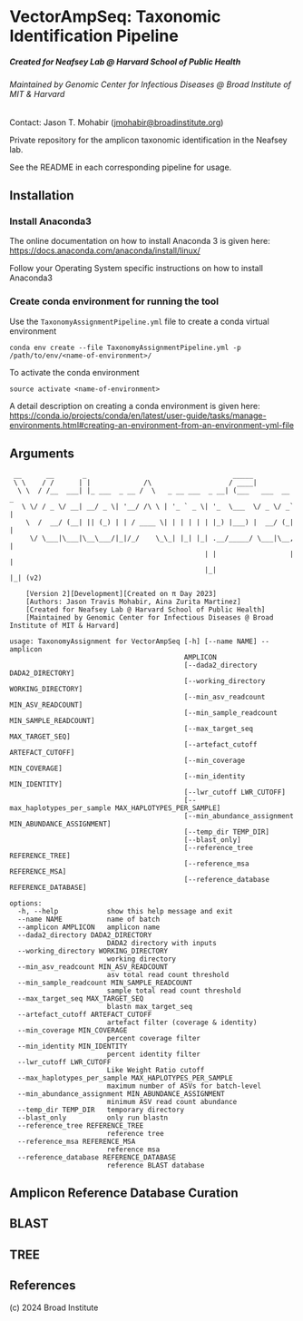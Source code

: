 # VectorAmpSeq: Taxonomic Identification Pipeline 

##### Created for Neafsey Lab @ Harvard School of Public Health

###### Maintained by Genomic Center for Infectious Diseases @ Broad Institute of MIT & Harvard

Contact: Jason T. Mohabir (jmohabir@broadinstitute.org)

Private repository for the amplicon taxonomic identification in the Neafsey lab.

See the README in each corresponding pipeline for usage.

## Installation


### Install Anaconda3

The online documentation on how to install Anaconda 3 is given here: https://docs.anaconda.com/anaconda/install/linux/  

Follow your Operating System specific instructions on how to install Anaconda3

### Create conda environment for running the tool

Use the ```TaxonomyAssignmentPipeline.yml``` file to create a conda virtual environment

```
conda env create --file TaxonomyAssignmentPipeline.yml -p /path/to/env/<name-of-environment>/
```
To activate the conda environment
```
source activate <name-of-environment>
```
A detail description on creating a conda environment is given here: https://conda.io/projects/conda/en/latest/user-guide/tasks/manage-environments.html#creating-an-environment-from-an-environment-yml-file

## Arguments

```
 __      __       _                                    _____
 \ \    / /      | |             /\                   / ____|
  \ \  / /__  ___| |_ ___  _ __ /  \   _ __ ___  _ __| (___   ___  __ _
   \ \/ / _ \/ __| __/ _ \| '__/ /\ \ | '_ ` _ \| '_  \___  \/ _ \/ _` |
    \  /  __/ (__| || (_) | | / ____ \| | | | | | |_) |___) |  __/ (_| |
     \/ \___|\___|\__\___/|_|/_/    \_\_| |_| |_| .__/_____/ \___|\__, |
                                                | |                  | |
                                                |_|                  |_| (v2)

    [Version 2][Development][Created on π Day 2023]
    [Authors: Jason Travis Mohabir, Aina Zurita Martinez]
    [Created for Neafsey Lab @ Harvard School of Public Health]
    [Maintained by Genomic Center for Infectious Diseases @ Broad Institute of MIT & Harvard]

usage: TaxonomyAssignment for VectorAmpSeq [-h] [--name NAME] --amplicon
                                           AMPLICON
                                           [--dada2_directory DADA2_DIRECTORY]
                                           [--working_directory WORKING_DIRECTORY]
                                           [--min_asv_readcount MIN_ASV_READCOUNT]
                                           [--min_sample_readcount MIN_SAMPLE_READCOUNT]
                                           [--max_target_seq MAX_TARGET_SEQ]
                                           [--artefact_cutoff ARTEFACT_CUTOFF]
                                           [--min_coverage MIN_COVERAGE]
                                           [--min_identity MIN_IDENTITY]
                                           [--lwr_cutoff LWR_CUTOFF]
                                           [--max_haplotypes_per_sample MAX_HAPLOTYPES_PER_SAMPLE]
                                           [--min_abundance_assignment MIN_ABUNDANCE_ASSIGNMENT]
                                           [--temp_dir TEMP_DIR]
                                           [--blast_only]
                                           [--reference_tree REFERENCE_TREE]
                                           [--reference_msa REFERENCE_MSA]
                                           [--reference_database REFERENCE_DATABASE]

options:
  -h, --help            show this help message and exit
  --name NAME           name of batch
  --amplicon AMPLICON   amplicon name
  --dada2_directory DADA2_DIRECTORY
                        DADA2 directory with inputs
  --working_directory WORKING_DIRECTORY
                        working directory
  --min_asv_readcount MIN_ASV_READCOUNT
                        asv total read count threshold
  --min_sample_readcount MIN_SAMPLE_READCOUNT
                        sample total read count threshold
  --max_target_seq MAX_TARGET_SEQ
                        blastn max_target_seq
  --artefact_cutoff ARTEFACT_CUTOFF
                        artefact filter (coverage & identity)
  --min_coverage MIN_COVERAGE
                        percent coverage filter
  --min_identity MIN_IDENTITY
                        percent identity filter
  --lwr_cutoff LWR_CUTOFF
                        Like Weight Ratio cutoff
  --max_haplotypes_per_sample MAX_HAPLOTYPES_PER_SAMPLE
                        maximum number of ASVs for batch-level
  --min_abundance_assignment MIN_ABUNDANCE_ASSIGNMENT
                        minimum ASV read count abundance
  --temp_dir TEMP_DIR   temporary directory
  --blast_only          only run blastn
  --reference_tree REFERENCE_TREE
                        reference tree
  --reference_msa REFERENCE_MSA
                        reference msa
  --reference_database REFERENCE_DATABASE
                        reference BLAST database
```
## Amplicon Reference Database Curation 

## BLAST 

## TREE 

## References 

(c) 2024 Broad Institute 
